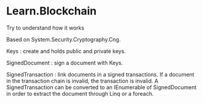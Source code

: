 # Learn.Blockchain
Try to understand how it works

Based on System.Security.Cryptography.Cng.

Keys : create and holds public and private keys.

SignedDocument : sign a document with Keys.

SignedTransaction : link documents in a signed transactions. If a document in the transaction chain is invalid, the transaction is invalid. A SignedTransaction can be converted to an IEnumerable of SignedDocument in order to extract the document through Linq or a foreach.
